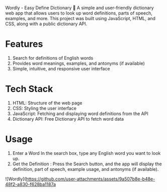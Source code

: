 Wordly - Easy Define Dictionary 📖
A simple and user-friendly dictionary web app that allows users to look up word definitions, parts of speech, examples, and more. This project was built using JavaScript, HTML, and CSS, 
along with a public dictionary API.

# Features
1. Search for definitions of English words
2. Provides word meanings, examples, and antonyms (if available)
3. Simple, intuitive, and responsive user interface
   
# Tech Stack
1. HTML: Structure of the web page
2. CSS: Styling the user interface
3. JavaScript: Fetching and displaying word definitions from the API
4. Dictionary API: Free Dictionary API to fetch word data

# Usage
1. Enter a Word In the search box, type any English word you want to look up.
2. Get the Definition : Press the Search button, and the app will display the definition, part of speech, example usage, and antonyms (if available).

![Wordly](https://github.com/user-attachments/assets/9a507b8e-b48e-48f2-a830-f628ba1187a
